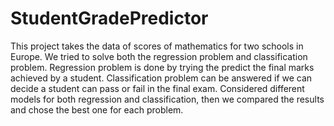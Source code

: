 # StudentGradePredictor
This project takes the data of scores of mathematics for two schools in Europe.
We tried to solve both the regression problem and classification problem.
Regression problem is done by trying the predict the final marks achieved by a student.
Classification problem can be answered if we can decide a student can pass or fail in the final exam.
Considered different models for both regression and classification, then we compared the results and chose the best one for each problem.
